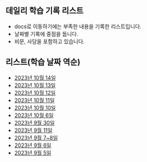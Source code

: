 ## 데일리 학습 기록 리스트

- docs로 이동하기에는 부족한 내용을 기록한 리스트입니다.
- 날짜별 기록에 중점을 둡니다.
- 비문, 사담을 포함하고 있습니다.

## 리스트(학습 날짜 역순)

- [2023년 10월 14일](https://github.com/dusunax/javascript/blob/main/logs/daily-log/2023/231014.md)
- [2023년 10월 13일](https://github.com/dusunax/javascript/blob/main/logs/daily-log/2023/231013.md)
- [2023년 10월 12일](https://github.com/dusunax/javascript/blob/main/logs/daily-log/2023/231012.md)
- [2023년 10월 11일](https://github.com/dusunax/javascript/blob/main/logs/daily-log/2023/231011.md)
- [2023년 10월 10일](https://github.com/dusunax/javascript/blob/main/logs/daily-log/2023/231010.md)
- [2023년 10월 6일](https://github.com/dusunax/javascript/blob/main/logs/daily-log/2023/231006.md)
- [2023년 9월 30일](https://github.com/dusunax/javascript/blob/main/logs/daily-log/2023/230930.md)
- [2023년 9월 11일](https://github.com/dusunax/javascript/blob/main/logs/daily-log/2023/230911.md)
- [2023년 9월 7~8일](https://github.com/dusunax/javascript/blob/main/logs/daily-log/2023/230908.md)
- [2023년 9월 6일](https://github.com/dusunax/javascript/blob/main/logs/daily-log/2023/230906.md)
- [2023년 9월 5일](https://github.com/dusunax/javascript/blob/main/logs/daily-log/2023/230905.md)
